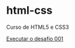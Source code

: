 # html-css
 Curso de HTML5 e CSS3

<a href="https://faraotis.github.io/html-css/desafios/d001/">Executar o desafio 001</a>